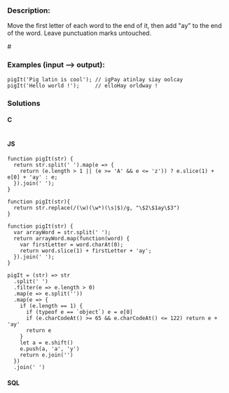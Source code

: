 ### Description:

Move the first letter of each word to the end of it, then add "ay" to the end of the word. Leave punctuation marks untouched.


\#

### Examples (input --> output):

```
pigIt('Pig latin is cool'); // igPay atinlay siay oolcay
pigIt('Hello world !');     // elloHay orldway !
```

### Solutions

#### C 

```C

```

#### JS

```JS
function pigIt(str) {
  return str.split(' ').map(e => {
    return (e.length > 1 || (e >= 'A' && e <= 'z')) ? e.slice(1) + e[0] + 'ay' : e;
  }).join(' ');
}
```

```JS
function pigIt(str){
  return str.replace(/(\w)(\w*)(\s|$)/g, "\$2\$1ay\$3")
}
```

```JS
function pigIt(str) {
  var arrayWord = str.split(' ');
  return arrayWord.map(function(word) {
    var firstLetter = word.charAt(0);
    return word.slice(1) + firstLetter + 'ay';
  }).join(' ');
}
```

```JS
pigIt = (str) => str
  .split(' ')
  .filter(e => e.length > 0)
  .map(e => e.split(''))
  .map(e => {
    if (e.length == 1) {
      if (typeof e == `object`) e = e[0]
      if (e.charCodeAt() >= 65 && e.charCodeAt() <= 122) return e + 'ay'
      return e
    }
    let a = e.shift()
    e.push(a, 'a', 'y')
    return e.join('')
  })
  .join(' ')
```

#### SQL

```SQL

```
